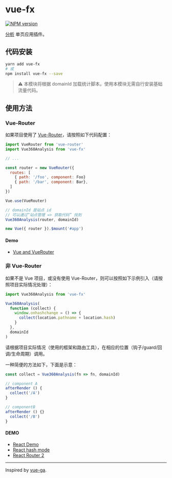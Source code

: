 # vue-fx

[![NPM version](https://img.shields.io/npm/v/vue-fx.svg?style=flat-square)](https://npmjs.com/package/vue-fx)

[分析](https://fenxi.360.cn/login/present) 单页应用插件。

## 代码安装

```bash
yarn add vue-fx
# 或
npm install vue-fx --save
```

> :warning: 本模块将根据 domainId 加载统计脚本。使用本模块无需自行安装基础流量代码。

## 使用方法

### Vue-Router

如果项目使用了 [Vue-Router](https://router.vuejs.org/zh-cn)，请按照如下代码配置：

```js
import VueRouter from 'vue-router'
import Vue360Analysis from 'vue-fx'

// ...

const router = new VueRouter({
  routes: [
    { path: '/foo', component: Foo}
    { path: '/bar', component: Bar},
  ]
})

Vue.use(VueRouter)

// domainId 是站点 id
// 可以通过“站点管理 => 获取代码” 找到
Vue360Analysis(router, domainId)

new Vue({ router }).$mount('#app')
```

#### Demo

- [Vue and VueRouter](https://code.h5jun.com/desax)

### 非 Vue-Router

如果不是 Vue 项目，或没有使用 Vue-Router，则可以按照如下示例引入（请按照项目实际情况处理）：

```js
import Vue360Analysis from 'vue-fx'

Vue360Analysis(
  function (collect) {
    window.onhashchange = () => {
      collect(location.pathname + location.hash)
    }
  },
  domainId
)
```

请根据项目实际情况（使用的框架和路由工具），在相应的位置（钩子/guard/回调/生命周期）调用。

一种简便的方法如下，下面是示意：

```js
const collect = Vue360Analysis(fn => fn, domainId)

// component A
afterRender () {
  collect('/A')
}

// componentB
afterRender () {}
  collect('/B')
}
```

#### DEMO

- [React Demo](https://codesandbox.io/s/pmmoy3x887)
- [React hash mode](https://code.h5jun.com/tusa/)
- [React Router 2](https://code.h5jun.com/mexi)

---
Inspired by [vue-ga](https://github.com/egoist/vue-ga/).
